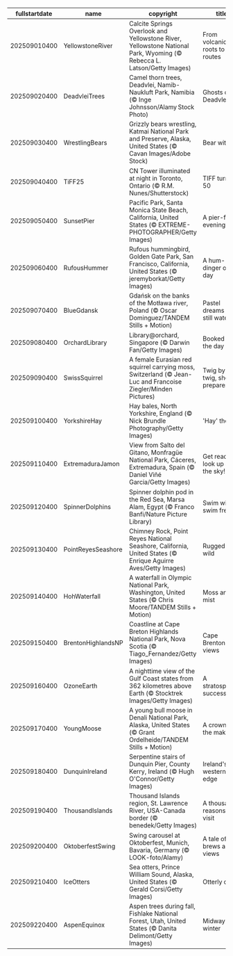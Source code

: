 |fullstartdate|name|copyright|title|image|
|--|--|--|--|--|
202509010400|YellowstoneRiver|Calcite Springs Overlook and Yellowstone River, Yellowstone National Park, Wyoming (© Rebecca L. Latson/Getty Images)|From volcanic roots to river routes|![](/en-CA/2025/09/202509010400YellowstoneRiver.jpg)|
202509020400|DeadvleiTrees|Camel thorn trees, Deadvlei, Namib-Naukluft Park, Namibia (© Inge Johnsson/Alamy Stock Photo)|Ghosts of Deadvlei|![](/en-CA/2025/09/202509020400DeadvleiTrees.jpg)|
202509030400|WrestlingBears|Grizzly bears wrestling, Katmai National Park and Preserve, Alaska, United States (© Cavan Images/Adobe Stock)|Bear with us|![](/en-CA/2025/09/202509030400WrestlingBears.jpg)|
202509040400|TiFF25|CN Tower illuminated at night in Toronto, Ontario (© R.M. Nunes/Shutterstock)|TIFF turns 50|![](/en-CA/2025/09/202509040400TiFF25.jpg)|
202509050400|SunsetPier|Pacific Park, Santa Monica State Beach, California, United States (© EXTREME-PHOTOGRAPHER/Getty Images)|A pier-fect evening|![](/en-CA/2025/09/202509050400SunsetPier.jpg)|
202509060400|RufousHummer|Rufous hummingbird, Golden Gate Park, San Francisco, California, United States (© jeremyborkat/Getty Images)|A hum-dinger of a day|![](/en-CA/2025/09/202509060400RufousHummer.jpg)|
202509070400|BlueGdansk|Gdańsk on the banks of the Motława river, Poland (© Oscar Dominguez/TANDEM Stills + Motion)|Pastel dreams and still waters|![](/en-CA/2025/09/202509070400BlueGdansk.jpg)|
202509080400|OrchardLibrary|Library@orchard, Singapore (© Darwin Fan/Getty Images)|Booked for the day|![](/en-CA/2025/09/202509080400OrchardLibrary.jpg)|
202509090400|SwissSquirrel|A female Eurasian red squirrel carrying moss, Switzerland (© Jean-Luc and Francoise Ziegler/Minden Pictures)|Twig by twig, she prepares|![](/en-CA/2025/09/202509090400SwissSquirrel.jpg)|
202509100400|YorkshireHay|Hay bales, North Yorkshire, England (© Nick Brundle Photography/Getty Images)|'Hay' there!|![](/en-CA/2025/09/202509100400YorkshireHay.jpg)|
202509110400|ExtremaduraJamon|View from Salto del Gitano, Monfragüe National Park, Cáceres, Extremadura, Spain (© Daniel Viñé Garcia/Getty Images)|Get ready to look up at the sky!|![](/en-CA/2025/09/202509110400ExtremaduraJamon.jpg)|
202509120400|SpinnerDolphins|Spinner dolphin pod in the Red Sea, Marsa Alam, Egypt (© Franco Banfi/Nature Picture Library)|Swim wild, swim free|![](/en-CA/2025/09/202509120400SpinnerDolphins.jpg)|
202509130400|PointReyesSeashore|Chimney Rock, Point Reyes National Seashore, California, United States (© Enrique Aguirre Aves/Getty Images)|Rugged and wild|![](/en-CA/2025/09/202509130400PointReyesSeashore.jpg)|
202509140400|HohWaterfall|A waterfall in Olympic National Park, Washington, United States (© Chris Moore/TANDEM Stills + Motion)|Moss and mist|![](/en-CA/2025/09/202509140400HohWaterfall.jpg)|
202509150400|BrentonHighlandsNP|Coastline at Cape Breton Highlands National Park, Nova Scotia (© Tiago_Fernandez/Getty Images)|Cape Brenton views|![](/en-CA/2025/09/202509150400BrentonHighlandsNP.jpg)|
202509160400|OzoneEarth|A nighttime view of the Gulf Coast states from 362 kilometres above Earth (© Stocktrek Images/Getty Images)|A stratospheric success|![](/en-CA/2025/09/202509160400OzoneEarth.jpg)|
202509170400|YoungMoose|A young bull moose in Denali National Park, Alaska, United States (© Grant Ordelheide/TANDEM Stills + Motion)|A crown in the making|![](/en-CA/2025/09/202509170400YoungMoose.jpg)|
202509180400|DunquinIreland|Serpentine stairs of Dunquin Pier, County Kerry, Ireland (© Hugh O'Connor/Getty Images)|Ireland's western edge|![](/en-CA/2025/09/202509180400DunquinIreland.jpg)|
202509190400|ThousandIslands|Thousand Islands region, St. Lawrence River, USA-Canada border (© benedek/Getty Images)|A thousand reasons to visit|![](/en-CA/2025/09/202509190400ThousandIslands.jpg)|
202509200400|OktoberfestSwing|Swing carousel at Oktoberfest, Munich, Bavaria, Germany (© LOOK-foto/Alamy)|A tale of brews and views|![](/en-CA/2025/09/202509200400OktoberfestSwing.jpg)|
202509210400|IceOtters|Sea otters, Prince William Sound, Alaska, United States (© Gerald Corsi/Getty Images)|Otterly cool|![](/en-CA/2025/09/202509210400IceOtters.jpg)|
202509220400|AspenEquinox|Aspen trees during fall, Fishlake National Forest, Utah, United States (© Danita Delimont/Getty Images)|Midway to winter|![](/en-CA/2025/09/202509220400AspenEquinox.jpg)|
